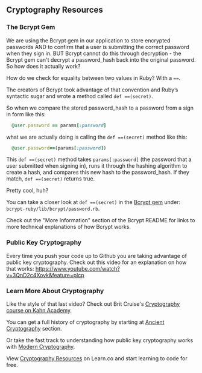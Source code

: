 

## Cryptography Resources

### The Bcrypt Gem

We are using the Bcrypt gem in our application to store encrypted passwords AND to confirm that a user is submitting the correct password when they sign in. BUT Bcrypt cannot do this through decryption - the Bcrypt gem can't decrypt a password_hash back into the original password. So how does it actually work?

How do we check for equality between two values in Ruby? With a `==`.

The creators of Bcrypt took advantage of that convention and Ruby’s syntactic sugar and wrote a method called `def ==(secret)`.

So when we compare the stored password_hash to a password from a sign in form like this:

```ruby
  @user.password == params[:password]
```
what we are actually doing is calling the `def ==(secret)` method like this:

```ruby
  @user.password==(params[:password]) 
```
This `def ==(secret)` method takes `params[:password]` (the password that a user submitted when signing in), runs it through the hashing algorithm to create a hash, and compares this new hash to the password_hash. If they match, `def ==(secret)` returns true.

Pretty cool, huh? 

You can take a closer look at `def ==(secret)` in the [Bcrypt gem](https://github.com/codahale/bcrypt-ruby) under: `bcrypt-ruby/lib/bcrypt/password.rb`.

Check out the "More Information" section of the Bcrypt README for links to more technical explanations of how Bcrypt works.

### Public Key Cryptography

Every time you push your code up to Github you are taking advantage of public key cryptography. Check out this video for an explanation on how that works: https://www.youtube.com/watch?v=3QnD2c4Xovk&feature=plcp

### Learn More About Cryptography

Like the style of that last video? Check out Brit Cruise's [Cryptography course on Kahn Academy](https://www.khanacademy.org/computing/computer-science/cryptography). 

You can get a full history of cryptography by starting at [Ancient Cryptography](https://www.khanacademy.org/computing/computer-science/cryptography/crypt/v/intro-to-cryptography) section.

Or take the fast track to understanding how public key cryptography works with [Modern Cryptography](https://www.khanacademy.org/computing/computer-science/cryptography/modern-crypt/v/the-fundamental-theorem-of-arithmetic-1).

<p data-visibility='hidden'>View <a href='https://learn.co/lessons/hs-cryptography-resources' title='Cryptography Resources'>Cryptography Resources</a> on Learn.co and start learning to code for free.</p>
